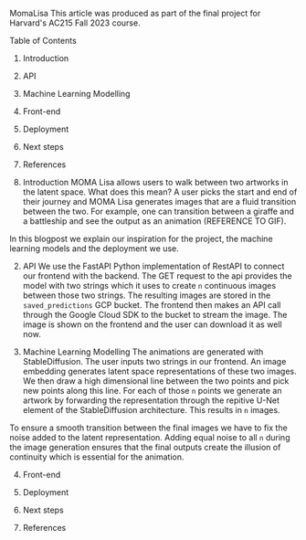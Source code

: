 MomaLisa
This article was produced as part of the final project for Harvard's AC215 Fall 2023 course.

Table of Contents
1. Introduction
2. API
3. Machine Learning Modelling
4. Front-end
5. Deployment
6. Next steps
7. References

1. Introduction
MOMA Lisa allows users to walk between two artworks in the latent space. What does this mean? A user picks the start and end of their journey and MOMA Lisa generates images that are a fluid transition between the two. For example, one can transition between a giraffe and a battleship and see the output as an animation (REFERENCE TO GIF). 

In this blogpost we explain our inspiration for the project, the machine learning models and the deployment we use. 

2. API 
We use the FastAPI Python implementation of RestAPI to connect our frontend with the backend. The GET request to the api provides the model with two strings which it uses to create `n` continuous images between those two strings. The resulting images are stored in the `saved_predictions` GCP bucket. The frontend then makes an API call through the Google Cloud SDK to the bucket to stream the image. The image is shown on the frontend and the user can download it as well now.  

3. Machine Learning Modelling
The animations are generated with StableDiffusion. The user inputs two strings in our frontend. An image embedding generates latent space representations of these two images. We then draw a high dimensional line between the two points and pick new points along this line. For each of those `n` points we generate an artwork by forwarding the representation through the repitive U-Net element of the StableDiffusion architecture. This results in `n` images. 

To ensure a smooth transition between the final images we have to fix the noise added to the latent representation. Adding equal noise to all `n` during the image generation ensures that the final outputs create the illusion of continuity which is essential for the animation. 

4. Front-end

5. Deployment

6. Next steps

7. References
